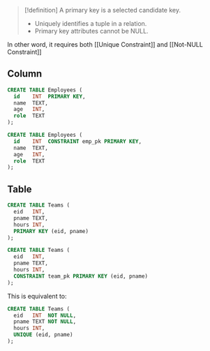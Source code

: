 
>[!definition]
> A primary key is a selected candidate key.
> - Uniquely identifies a tuple in a relation.
> - Primary key attributes cannot be NULL.

In other word, it requires both [[Unique Constraint]] and [[Not-NULL Constraint]]

## Column

```sql
CREATE TABLE Employees (
  id    INT  PRIMARY KEY,
  name  TEXT,
  age   INT,
  role  TEXT
);
```

```sql
CREATE TABLE Employees (
  id    INT  CONSTRAINT emp_pk PRIMARY KEY,
  name  TEXT,
  age   INT,
  role  TEXT
);
```

## Table

```sql
CREATE TABLE Teams (
  eid   INT,
  pname TEXT,
  hours INT,
  PRIMARY KEY (eid, pname)
);
```

```sql
CREATE TABLE Teams (
  eid   INT,
  pname TEXT,
  hours INT,
  CONSTRAINT team_pk PRIMARY KEY (eid, pname)
);
```

This is equivalent to:

```sql
CREATE TABLE Teams (
  eid   INT  NOT NULL,
  pname TEXT NOT NULL,
  hours INT,
  UNIQUE (eid, pname)
);
```

